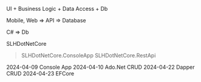 UI + Business Logic + Data Access + Db

Mobile, Web => API => Database

C# => Db

SLHDotNetCore
> SLHDotNetCore.ConsoleApp
> SLHDotNetCore.RestApi


2024-04-09 Console App
2024-04-10 Ado.Net CRUD
2024-04-22 Dapper CRUD
2024-04-23 EFCore